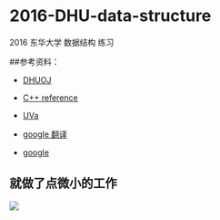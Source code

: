 # 2016-DHU-data-structure
2016 东华大学 数据结构 练习

##参考资料：

* [DHUOJ](http://acm.dhu.edu.cn/)

* [C++ reference](http://www.cplusplus.com/reference/)

* [UVa](https://uva.onlinejudge.org/)

* [google 翻译](https://translate.google.com/)

* [google](https://www.google.com/)

## 就做了点微小的工作

![](http://github-10067061.file.myqcloud.com/huaji.jpg)
